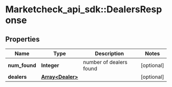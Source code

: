 # Marketcheck_api_sdk::DealersResponse

## Properties
Name | Type | Description | Notes
------------ | ------------- | ------------- | -------------
**num_found** | **Integer** | number of dealers found | [optional] 
**dealers** | [**Array&lt;Dealer&gt;**](Dealer.md) |  | [optional] 


